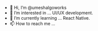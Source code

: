 - 👋 Hi, I’m @umeshalgoworks
- 👀 I’m interested in ... UI/UX development.
- 🌱 I’m currently learning ... React Native.
- 📫 How to reach me ...

<!---
umeshalgoworks/umeshalgoworks is a ✨ special ✨ repository because its `README.md` (this file) appears on your GitHub profile.
You can click the Preview link to take a look at your changes.
--->
